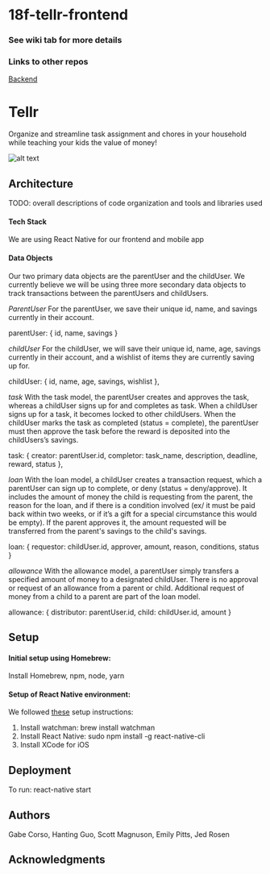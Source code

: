 # 18f-tellr-frontend

### See wiki tab for more details

### Links to other repos
[Backend](https://github.com/dartmouth-cs98/18f-tellr-backend)

# Tellr

Organize and streamline task assignment and chores in your household while teaching your kids the value of money!

![alt text](https://github.com/dartmouth-cs98/18f-tellr-frontend/blob/master/Data%20Model%20and%20Sketches/profile.png)

## Architecture

TODO:  overall descriptions of code organization and tools and libraries used

#### Tech Stack
We are using React Native for our frontend and mobile app

#### Data Objects

Our two primary data objects are the parentUser and the childUser. We currently believe we will be using three more secondary data objects to track transactions between the parentUsers and childUsers.

*ParentUser*
For the parentUser, we save their unique id, name, and savings currently in their account.

parentUser: { id, name, savings }

*childUser*
For the childUser, we will save their unique id, name, age, savings currently in their account, and a wishlist of items they are currently saving up for.

childUser: { id, name, age, savings, wishlist },

*task*
With the task model, the parentUser creates and approves the task, whereas a childUser signs up for and completes as task. When a childUser signs up for a task, it becomes locked to other childUsers. When the childUser marks the task as completed (status = complete), the parentUser must then approve the task before the reward is deposited into the childUsers’s savings.

task: { creator: parentUser.id, completor: task_name, description, deadline, reward, status },

*loan*
With the loan model, a childUser creates a transaction request, which a parentUser can sign up to complete, or deny (status = deny/approve). It includes the amount of money the child is requesting from the parent, the reason for the loan, and if there is a condition involved (ex/ it must be paid back within two weeks, or if it’s a gift for a special circumstance this would be empty). If the parent approves it, the amount requested will be transferred from the parent's savings to the child's savings.

loan: { requestor: childUser.id, approver, amount, reason, conditions, status }

*allowance*
With the allowance model, a parentUser simply transfers a specified amount of money to a designated childUser. There is no approval or request of an allowance from a parent or child. Additional request of money from a child to a parent are part of the loan model.

allowance: { distributor: parentUser.id, child: childUser.id, amount }

## Setup

#### Initial setup using Homebrew:
Install Homebrew, npm, node, yarn

#### Setup of React Native environment:
We followed [these](https://medium.com/@randerson112358/setup-react-native-environment-for-ios-97bf7faadf77) setup instructions:
1. Install watchman: brew install watchman
2. Install React Native: sudo npm install -g react-native-cli
3. Install XCode for iOS

## Deployment

To run: react-native start

## Authors

Gabe Corso, Hanting Guo, Scott Magnuson, Emily Pitts, Jed Rosen

## Acknowledgments
